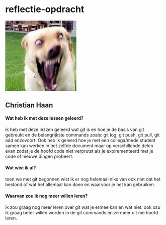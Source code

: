 # reflectie-opdracht
![ikke](download.jpeg)
## Christian Haan

#### Wat heb ik met deze lessen geleerd?
  ik heb met deze lezzen geleerd wat git is en hoe je de basis van git gebreukt en de belangrijkste commands zoals: git log, git push, git pull, git add enzovoort. Ook heb ik geleerd hoe je met een collega/mede student samen kan werken in      het zelfde document maar op verschillende delen evan zodat je de hoofd code niet verprutst als je expirementeerd met je code of nieuwe dingen probeert.


#### Wat wist ik al?
  toen we met git begonnen wist ik er nog helemaal niks van ook niet dat het bestond of wat het allemaal kan doen en waarvoor je het kan gebruiken.


#### Waarvan zou ik nog meer willen leren?
  ik zou graag nog meer leren over git wat je ermee kan en wat niet. ook ozu ik graag beter willen worden in de git commands en ze meer uit me hoofd leren.
